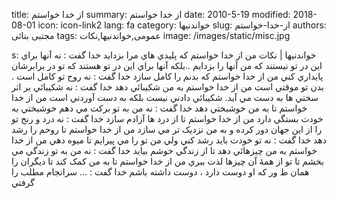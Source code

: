 title: از خدا خواستم 
summary: از خدا خواستم 
date: 2010-5-19
modified: 2018-08-01
icon:  icon-link2
lang: fa
category: خواندنیها
slug: از-خدا-خواستم
authors: مجتبی بنائی
tags: عمومی,خواندنیها,نکات
image: /images/static/misc.jpg

s: خواندنیها | نکات         من از خدا خواستم که پليدي هاي مرا بزدايد   خدا گفت : نه     آنها براي اين در تو نيستند که من آنها را بزدايم ..بلکه آنها براي اين در تو هستند که تو در برابرشان پايداري کني           من از خدا خواستم که بدنم را کامل سازد   خدا گفت : نه         روح تو کامل است . بدن تو موقتي است         من از خدا خواستم به من شکيبائي دهد   خدا گفت : نه         شکيبائي بر اثر سختي ها به دست مي آيد. شکيبائي دادني نيست بلکه به دست آوردني است         من از خدا خواستم تا به من خوشبختي دهد   خدا گفت : نه      من به تو برکت مي دهم   خوشبختي به خودت بستگي دارد         من از خدا خواستم تا از درد ها   آزادم سازد   خدا گفت : نه      درد و رنج تو را از اين جهان دور کرده و به من نزديک تر مي سازد         من از خدا خواستم تا روحم را رشد دهد   خدا گفت : نه      تو خودت بايد رشد کني ولي من تو را مي پيرايم تا ميوه دهي         من از خدا خواستم به من چيزهائي دهد تا از زندگي خوشم بيايد   خدا گفت : نه      من به تو زندگي مي بخشم تا تو از همۀ آن چيزها لذت ببري         من از خدا خواستم تا به من کمک کند تا ديگران را همان ط ور که او دوست دارد ، دوست داشته باشم   خدا گفت : ... سرانجام مطلب را گرفتي